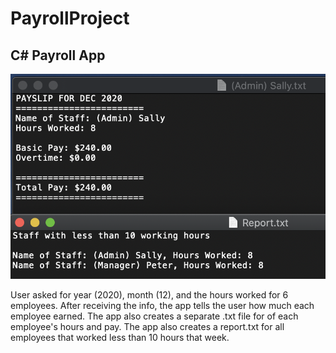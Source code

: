 # PayrollProject

## C# Payroll App

![screenshot](images/PayrollApp.png)

<p> User asked for year (2020), month (12), and the hours worked for 6 employees.  After receiving the info, the app tells the user how much each employee earned.  The app also creates a separate .txt file for of each employee's hours and pay.  The app also creates a report.txt for all employees that worked less than 10 hours that week.
